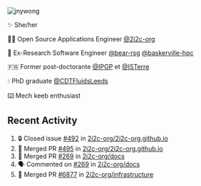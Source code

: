 ![jnywong](https://readme-typing-svg.demolab.com/?font=Intel+One+Mono&size=36&duration=3000&pause=1000&color=6bc46d&vCenter=true&width=170&lines=jnywong)

✨ She/her

👩‍💻 Open Source Applications Engineer [@2i2c-org](https://2i2c.org/)

🐻 Ex-Research Software Engineer [@bear-rsg](https://github.com/bear-rsg) [@baskerville-hpc](https://github.com/baskerville-hpc) 

🇫🇷 Former post-doctorante [@IPGP](https://github.com/IPGP) et [@ISTerre](https://www.isterre.fr/) 

💧 PhD graduate [@CDTFluidsLeeds](https://fluid-dynamics.leeds.ac.uk/) 

⌨️ Mech keeb enthusiast 

## Recent Activity 

<!--START_SECTION:activity-->
1. 🔒 Closed issue [#492](https://github.com/2i2c-org/2i2c-org.github.io/issues/492) in [2i2c-org/2i2c-org.github.io](https://github.com/2i2c-org/2i2c-org.github.io)
2. 🎉 Merged PR [#495](https://github.com/2i2c-org/2i2c-org.github.io/pull/495) in [2i2c-org/2i2c-org.github.io](https://github.com/2i2c-org/2i2c-org.github.io)
3. 🎉 Merged PR [#269](https://github.com/2i2c-org/docs/pull/269) in [2i2c-org/docs](https://github.com/2i2c-org/docs)
4. 🗣 Commented on [#269](https://github.com/2i2c-org/docs/pull/269#issuecomment-3361638419) in [2i2c-org/docs](https://github.com/2i2c-org/docs)
5. 🎉 Merged PR [#6877](https://github.com/2i2c-org/infrastructure/pull/6877) in [2i2c-org/infrastructure](https://github.com/2i2c-org/infrastructure)
<!--END_SECTION:activity-->
